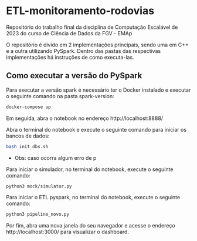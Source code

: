 # ETL-monitoramento-rodovias

Repositório do trabalho final da disciplina de Computação Escalável de 2023 do curso de Ciência de Dados da FGV - EMAp

O repositório é divido em 2 implementações principais, sendo uma em C++ e a outra utilizando PySpark. Dentro das pastas das respectivas implementações há instruções de como executa-las.

## Como executar a versão do PySpark

Para executar a versão spark é necessário ter o Docker instalado e executar o seguinte comando na pasta spark-version:

```bash
docker-compose up
```

Em seguida, abra o notebook no endereço http://localhost:8888/

Abra o terminal do notebook e execute o seguinte comando para iniciar os bancos de dados:

```bash
bash init_dbs.sh

```

- Obs: caso ocorra algum erro de p

Para iniciar o simulador, no terminal do notebook, execute o seguinte comando:

```bash
python3 mock/simulator.py
```

Para iniciar o ETL pyspark, no terminal do notebook, execute o seguinte comando:

```bash
python3 pipeline_novo.py
```

Por fim, abra uma nova janela do seu navegador e acesse o endereço http://localhost:3000/ para visualizar o dashboard.